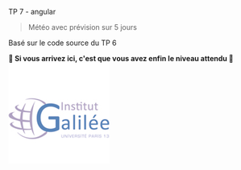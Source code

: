 TP 7 - angular
> Météo avec prévision sur 5 jours

Basé sur le code source du TP 6

<strong>🎉 Si vous arrivez ici, c'est que vous avez enfin le niveau attendu 🚀</strong>
<img src="../galilee.png" alt="Logo Galilee"/>

